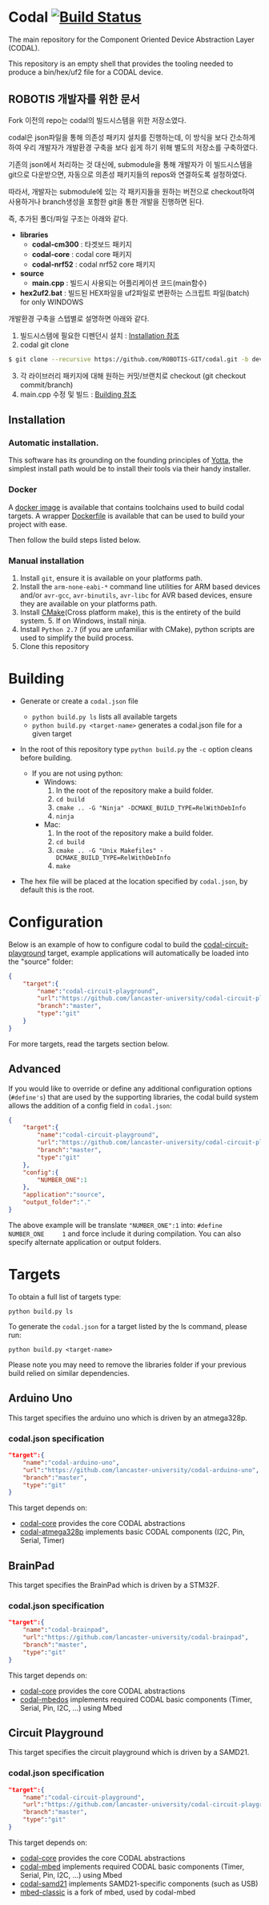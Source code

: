 # Codal [![Build Status](https://travis-ci.org/lancaster-university/codal.svg?branch=master)](https://travis-ci.org/lancaster-university/codal)

The main repository for the Component Oriented Device Abstraction Layer (CODAL).

This repository is an empty shell that provides the tooling needed to produce a bin/hex/uf2 file for a CODAL device.

## ROBOTIS 개발자를 위한 문서
Fork 이전의 repo는 codal의 빌드시스템을 위한 저장소였다.

codal은 json파일을 통해 의존성 패키지 설치를 진행하는데, 이 방식을 보다 간소하게 하여 우리 개발자가 개발환경 구축을 보다 쉽게 하기 위해 별도의 저장소를 구축하였다.

기존의 json에서 처리하는 것 대신에, submodule을 통해 개발자가 이 빌드시스템을 git으로 다운받으면, 자동으로 의존성 패키지들의 repos와 연결하도록 설정하였다.

따라서, 개발자는 submodule에 있는 각 패키지들을 원하는 버전으로 checkout하여 사용하거나 branch생성을 포함한 git을 통한 개발을 진행하면 된다.

즉, 추가된 폴더/파일 구조는 아래와 같다.

- **libraries**
    - **codal-cm300** : 타겟보드 패키지
    - **codal-core** : codal core 패키지
    - **codal-nrf52** : codal nrf52 core 패키지
- **source**
    - **main.cpp** : 빌드시 사용되는 어플리케이션 코드(main함수)
- **hex2uf2.bat** : 빌드된 HEX파일을 uf2파일로 변환하는 스크립트 파일(batch) for only WINDOWS

개발환경 구축을 스텝별로 설명하면 아래와 같다.

1. 빌드시스템에 필요한 디펜던시 설치 : [Installation 참조](#Installation)
2. codal git clone
```bash
$ git clone --recursive https://github.com/ROBOTIS-GIT/codal.git -b develop
```
3. 각 라이브러리 패키지에 대해 원하는 커밋/브랜치로 checkout (git checkout commit/branch)
4. main.cpp 수정 및 빌드 : [Building 참조](#Building)


## Installation

### Automatic installation.

This software has its grounding on the founding principles of [Yotta](https://www.mbed.com/en/platform/software/mbed-yotta/), the simplest install path would be to install their tools via their handy installer.

### Docker

A [docker image](https://hub.docker.com/r/jamesadevine/codal-toolchains/) is available that contains toolchains used to build codal targets. A wrapper [Dockerfile](https://github.com/lancaster-university/codal-docker) is available that can be used to build your project with ease.

Then follow the build steps listed below.

### Manual installation

1. Install `git`, ensure it is available on your platforms path.
2. Install the `arm-none-eabi-*` command line utilities for ARM based devices and/or `avr-gcc`, `avr-binutils`, `avr-libc` for AVR based devices, ensure they are available on your platforms path.
3. Install [CMake](https://cmake.org)(Cross platform make), this is the entirety of the build system.
    5. If on Windows, install ninja.
4. Install `Python 2.7` (if you are unfamiliar with CMake), python scripts are used to simplify the build process.
5. Clone this repository

# Building
- Generate or create a `codal.json` file
    - `python build.py ls` lists all available targets
    - `python build.py <target-name>` generates a codal.json file for a given target
- In the root of this repository type `python build.py` the `-c` option cleans before building.
    - If you are not using python:
        - Windows:
            1. In the root of the repository make a build folder.
            2. `cd build`
            3. `cmake .. -G "Ninja" -DCMAKE_BUILD_TYPE=RelWithDebInfo`
            4. `ninja`
        - Mac:
            1. In the root of the repository make a build folder.
            2. `cd build`
            3. `cmake .. -G "Unix Makefiles" -DCMAKE_BUILD_TYPE=RelWithDebInfo`
            4. `make`

- The hex file will be placed at the location specified by `codal.json`, by default this is the root.

# Configuration

Below is an example of how to configure codal to build the [codal-circuit-playground](https://github.com/lancaster-university/codal-circuit-playground) target, example applications will automatically be loaded into the "source" folder:

```json
{
    "target":{
        "name":"codal-circuit-playground",
        "url":"https://github.com/lancaster-university/codal-circuit-playground",
        "branch":"master",
        "type":"git"
    }
}
```

For more targets, read the targets section below.

## Advanced

If you would like to override or define any additional configuration options (`#define's`) that are used by the supporting libraries, the codal build system allows the addition of a config field in `codal.json`:

```json
{
    "target":{
        "name":"codal-circuit-playground",
        "url":"https://github.com/lancaster-university/codal-circuit-playground",
        "branch":"master",
        "type":"git"
    },
    "config":{
        "NUMBER_ONE":1
    },
    "application":"source",
    "output_folder":"."
}
```

The above example will be translate `"NUMBER_ONE":1` into: `#define NUMBER_ONE     1` and force include it during compilation. You can also specify alternate application or output folders.

# Targets

To obtain a full list of targets type:

```
python build.py ls
```

To generate the `codal.json` for a target listed by the ls command, please run:

```
python build.py <target-name>
```

Please note you may need to remove the libraries folder if your previous build relied on similar dependencies.

## Arduino Uno

This target specifies the arduino uno which is driven by an atmega328p.

### codal.json specification
```json
"target":{
    "name":"codal-arduino-uno",
    "url":"https://github.com/lancaster-university/codal-arduino-uno",
    "branch":"master",
    "type":"git"
}
```
This target depends on:
* [codal-core](https://github.com/lancaster-university/codal-core) provides the core CODAL abstractions
* [codal-atmega328p](https://github.com/lancaster-university/codal-atmega328p) implements basic CODAL components (I2C, Pin, Serial, Timer)

## BrainPad

This target specifies the BrainPad which is driven by a STM32F.

### codal.json specification
```json
"target":{
    "name":"codal-brainpad",
    "url":"https://github.com/lancaster-university/codal-brainpad",
    "branch":"master",
    "type":"git"
}
```
This target depends on:
* [codal-core](https://github.com/lancaster-university/codal-core) provides the core CODAL abstractions
* [codal-mbedos](https://github.com/lancaster-university/codal-mbed) implements required CODAL basic components (Timer, Serial, Pin, I2C, ...) using Mbed

## Circuit Playground

This target specifies the circuit playground which is driven by a SAMD21.

### codal.json specification
```json
"target":{
    "name":"codal-circuit-playground",
    "url":"https://github.com/lancaster-university/codal-circuit-playground",
    "branch":"master",
    "type":"git"
}
```
This target depends on:
* [codal-core](https://github.com/lancaster-university/codal-core) provides the core CODAL abstractions
* [codal-mbed](https://github.com/lancaster-university/codal-mbed) implements required CODAL basic components (Timer, Serial, Pin, I2C, ...) using Mbed
* [codal-samd21](https://github.com/lancaster-university/codal-samd21) implements SAMD21-specific components (such as USB)
* [mbed-classic](https://github.com/lancaster-university/mbed-classic) is a fork of mbed, used by codal-mbed
